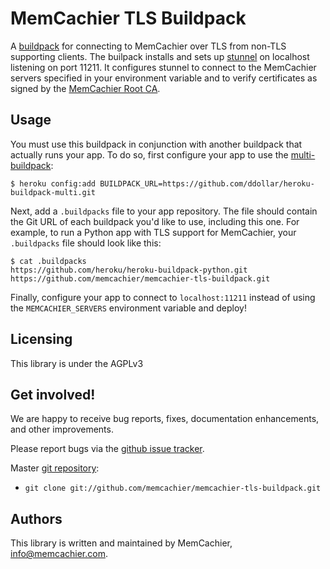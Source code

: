 # MemCachier TLS Buildpack

A [buildpack] for connecting to MemCachier over TLS from non-TLS supporting
clients. The builpack installs and sets up [stunnel] on localhost listening
on port 11211. It configures stunnel to connect to the MemCachier servers
specified in your environment variable and to verify certificates as signed by
the [MemCachier Root CA](https://www.memcachier.com/MemCachierRootCA.pem).

## Usage

You must use this buildpack in conjunction with another buildpack that actually
runs your app. To do so, first configure your app to use the
[multi-buildpack](https://github.com/ddollar/heroku-buildpack-multi):

    $ heroku config:add BUILDPACK_URL=https://github.com/ddollar/heroku-buildpack-multi.git

Next, add a `.buildpacks` file to your app repository. The file should contain
the Git URL of each buildpack you'd like to use, including this one. For
example, to run a Python app with TLS support for MemCachier, your
`.buildpacks` file should look like this:

    $ cat .buildpacks
    https://github.com/heroku/heroku-buildpack-python.git
    https://github.com/memcachier/memcachier-tls-buildpack.git

Finally, configure your app to connect to `localhost:11211` instead of using
the `MEMCACHIER_SERVERS` environment variable and deploy!

## Licensing

This library is under the AGPLv3

## Get involved!

We are happy to receive bug reports, fixes, documentation enhancements,
and other improvements.

Please report bugs via the
[github issue tracker](http://github.com/memcachier/memcachier-tls-buildpack/issues).

Master [git repository](http://github.com/memcachier/memcachier-tls-buildpack):

* `git clone git://github.com/memcachier/memcachier-tls-buildpack.git`

## Authors

This library is written and  maintained by MemCachier,
<info@memcachier.com>.

[buildpack]: https://devcenter.heroku.com/articles/buildpacks
[stunnel]: https://www.stunnel.org/index.html
